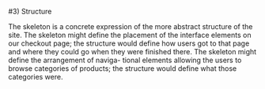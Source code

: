 #3) Structure

The skeleton is a concrete expression of the more abstract structure of the site. The skeleton might define the placement of the interface elements on our checkout page; the structure would define how users got to that page and where they could go when they were finished there. The skeleton might define the arrangement of naviga- tional elements allowing the users to browse categories of products; the structure would define what those categories were.
